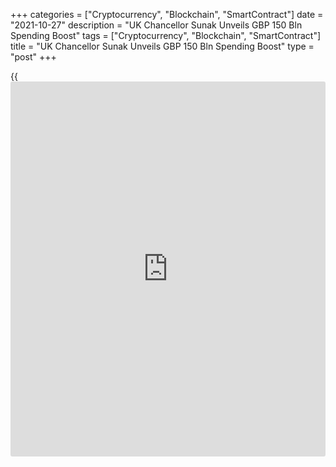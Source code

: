 +++
categories = ["Cryptocurrency", "Blockchain", "SmartContract"]
date = "2021-10-27"
description = "UK Chancellor Sunak Unveils GBP 150 Bln Spending Boost"
tags = ["Cryptocurrency", "Blockchain", "SmartContract"]
title = "UK Chancellor Sunak Unveils GBP 150 Bln Spending Boost"
type = "post"
+++

{{<iframe id="large-banner" src="https://www.bounty.group/#slide=7.0" width="100%" height="600" scrolling="no" style="border: 0px solid rgb(216, 221, 230); border-radius: 3px;">}}

UK Chancellor Rishi Sunak raised the public spending by a massive GBP
150 billion in an effort to underpin a strong economic recovery after
the crisis caused by the [coronavirus][1] pandemic.  
  
That will be the largest increase this century, with spending growing by
3.8 percent a year in real [terms](https://www.fintechee.com/terms/) by 2024-25, Sunak said in his autumn
budget speech in the Parliament.

The chancellor said the latest budget began the work of preparing for a
new [economy][2] post-Covid.

Headline inflation, which hit 3.1 percent in September, is set to rise
further to average 4 percent over the next year, Sunak said citing
official forecasts.  
  
The chancellor blamed the global supply chain disruptions and surging
energy prices for the higher inflation.  
  
The chancellor announced a new 50 percent [business][3] rates discount
for businesses in the retail, hospitality, and leisure sectors.

Sunak revamped the alcohol duty and under the new system sparkling
wines, fruit cider and draught beer would be cheaper.  
  
He also canceled the planned rise in fuel duty. The National Living Wage
would be raised by 6.6 percent or GBP 9.50 an hour next year.  
  
The universal credit taper, which Sunak called a hidden tax on work, was
cut from 63 percent to 55 percent.  
  
Sunak raised the spending on [health][4]-care by GBP 44 billion to over
GBP 177 billion. Extra funding was also announced for social care,
housing, childcare, schools, culture and skill-building.  
  
The GBP 1 million annual investment allowance was extended to March 2023
and the 3 percent bank surcharge was retained.  
  
The corporation tax rate on banks will, in 2023, increase from 27
percent to 28 percent, Sunak said.  
  
Sunak extended the suspension of the heavy goods vehicle levy until 2023
and froze their vehicle excise duty.  
  
The chancellor launched a GBP 500 million Household Support Fund to help
with the cost of living.  
  
Citing the forecasts from the Office for Budget Responsibility, Sunak
said UK growth for this year was revised up from 4 percent to 6.5
percent.  
  
The economy is then forecast to grow by 6 percent in 2022, and 2.1
percent, 1.3 percent and 1.6 percent over the next three years.

Unemployment is expected to peak at 5.2 percent, which means over 2
million fewer people out of work than previously feared, the chancellor
said.  
  
The OBR forecast underlying debt to be 85.2 percent of GDP this year,
then 85.4 percent in 2022-23, before peaking at 85.7 percent in 2023-24.

Borrowing as a percentage of GDP is projected to fall in every single
year, from 7.9 percent this year to 3.3 percent next, eventually to 1.5
percent over the forecast period.

For comments and feedback [contact](https://www.playgroundfx.com/contact/): editorial@rtt[news](https://www.letsplayfx.com/blog/forex-news-website/).com

[Economic News][2]

 **What parts of the world are seeing the best (and worst) economic
performances lately? Click[here][5] to check out our [Econ Scorecard][5]
and find out! See up-to-the-moment [ranking](https://www.playgroundfx.com/blog/crypto-exchange-ranking/)s for the best and worst
performers in [GDP][6], [unemployment rate][7], [inflation][8] and much
more.**

   1. www.rtt[news](https://www.letsplayfx.com/blog/forex-news-website/).com/list/coronavirus.aspx
   2. www.rtt[news](https://www.letsplayfx.com/blog/forex-news-website/).com/Content/EconomicNews.aspx
   3. www.rtt[news](https://www.letsplayfx.com/blog/forex-news-website/).com/Content/Business.aspx
   4. www.rtt[news](https://www.letsplayfx.com/blog/forex-news-website/).com/Content/Health.aspx
   5. www.rtt[news](https://www.letsplayfx.com/blog/forex-news-website/).com/economic-scorecard/world-rank/industrial-production/highest-performance.aspx
   6. www.rtt[news](https://www.letsplayfx.com/blog/forex-news-website/).com/economic-scorecard/world-rank/GDP/highest-performance.aspx
   7. www.rtt[news](https://www.letsplayfx.com/blog/forex-news-website/).com/economic-scorecard/world-rank/unemployment-rate/lowest-performance.aspx
   8. www.rtt[news](https://www.letsplayfx.com/blog/forex-news-website/).com/economic-scorecard/world-rank/CPI/highest-performance.aspx